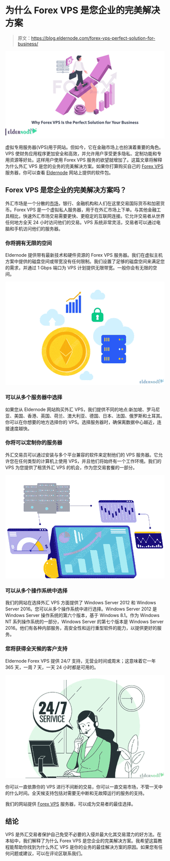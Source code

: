 # 为什么 Forex VPS 是您企业的完美解决方案

> 原文：<https://blog.eldernode.com/forex-vps-perfect-solution-for-business/>

![Why Forex VPS Is the Perfect Solution for Your Business](img/5b682764d4cfb67ac8661764f3234180.png)

虚拟专用服务器(VPS)用于网站。但如今，它在金融市场上也扮演着重要的角色。VPS 使财务应用程序更加安全和高效，并允许用户享受更多隐私、定制功能和专用资源等好处。这样用户使用 Forex VPS 服务的欲望就增加了。这篇文章将解释为什么外汇 VPS 是您的业务的完美解决方案。如果你打算购买自己的 [Forex VPS](https://eldernode.com/forex-vps/) 服务器，你可以查看 [Eldernode](https://eldernode.com/) 网站上提供的软件包。

## **Forex VPS 是您企业的完美解决方案吗？**

外汇市场是一个分散的[市场](https://blog.eldernode.com/tag/marketing/)，银行、金融机构和人们在这里交易国际货币和加密货币。Forex VPS 是一个虚拟私人服务器，用于在外汇市场上下单。与其他金融工具相比，快速外汇市场交易需要更快、更稳定的互联网连接。它允许交易者从世界任何地方全天 24 小时访问他们的交易。VPS 系统非常灵活，交易者可以通过电脑和手机访问他们的服务器。

### **你将拥有无限的空间**

Eldernode 提供带有最新技术和硬件资源的 Forex VPS 服务器。我们在虚拟主机方案中提供的磁盘空间或带宽没有任何限制。我们设置了足够的磁盘空间来满足您的需求，并通过 1 Gbps 端口为 VPS 计划提供无限带宽。一般你会有无限的空间。

![Forex-VPS-trading](img/ec1a9808ca258b37cf7fb5c4a8d9a690.png)

### **可以从多个服务器中选择**

如果您从 Eldernode 网站购买外汇 VPS，我们提供不同的地点:新加坡、罗马尼亚、美国、香港、英国、荷兰、澳大利亚、德国、日本、法国、俄罗斯和土耳其。你可以在你想要的地方选择你的 VPS。选择服务器时，确保离数据中心越近，连接速度越快。

### **你将可以定制你的服务器**

外汇交易员可以通过安装与多个平台兼容的软件来定制他们的 VPS 服务器。它允许您在任何类型的计算机上使用 VPS，并且他们将始终有一个工作环境。我们的 VPS 为您提供了租赁外汇 VPS 的机会，作为您交易套餐的一部分。

![Forex-VPS-server](img/a3c6ab9d01ecc665ae90a15601a3cc00.png)

### **可以从多个操作系统中选择**

我们的网站在选择外汇 VPS 方面提供了 Windows Server 2012 和 Windows Server 2016。您可以从多个操作系统中进行选择。Windows Server 2012 是 Windows Server 操作系统的第六个版本，基于 Windows 8.1。作为 Windows NT 系列操作系统的一部分，Windows Server 的第七个版本是 Windows Server 2016。他们有各种内部服务，高安全性和运行重型软件的能力，以提供更好的服务。

### **您将获得全天候的客户支持**

Eldernode Forex VPS 提供 24/7 支持，无营业时间或周末；这意味着它一年 365 天，一周 7 天，一天 24 小时都是可用的。

![Forex-VPS-support](img/c275e939a4daf4b77642e244920a0a88.png)

你可以一直依靠你的 VPS 进行不间断的交易，你可以一直交易市场，不管一天中的什么时间。全天候支持包括对需要无中断和无故障运行的服务的支持。

我们的网站提供 [Forex VPS](https://eldernode.com/forex-vps/) 服务器，可以成为交易者的最佳选择。

## 结论

VPS 是外汇交易者保护自己免受不必要的入侵并最大化其交易潜力的好方法。在本帖中，我们解释了为什么 Forex VPS 是您企业的完美解决方案。我希望这篇教程能帮助你找到为什么外汇 VPS 是你的业务的最佳解决方案的原因。如果您有任何问题或建议，可以在评论区联系我们。